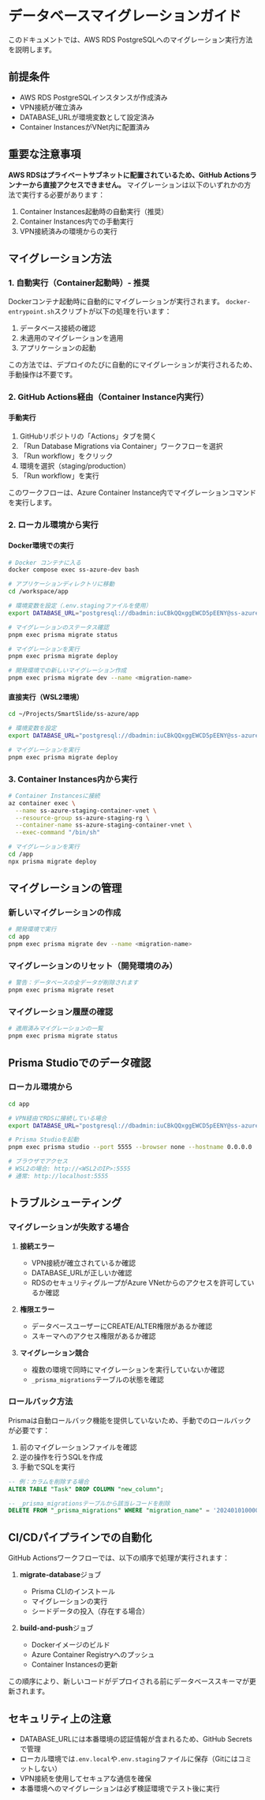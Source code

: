 # データベースマイグレーションガイド

このドキュメントでは、AWS RDS PostgreSQLへのマイグレーション実行方法を説明します。

## 前提条件

- AWS RDS PostgreSQLインスタンスが作成済み
- VPN接続が確立済み
- DATABASE_URLが環境変数として設定済み
- Container InstancesがVNet内に配置済み

## 重要な注意事項

**AWS RDSはプライベートサブネットに配置されているため、GitHub Actionsランナーから直接アクセスできません。**
マイグレーションは以下のいずれかの方法で実行する必要があります：

1. Container Instances起動時の自動実行（推奨）
2. Container Instances内での手動実行
3. VPN接続済みの環境からの実行

## マイグレーション方法

### 1. 自動実行（Container起動時）- 推奨

Dockerコンテナ起動時に自動的にマイグレーションが実行されます。
`docker-entrypoint.sh`スクリプトが以下の処理を行います：

1. データベース接続の確認
2. 未適用のマイグレーションを適用
3. アプリケーションの起動

この方法では、デプロイのたびに自動的にマイグレーションが実行されるため、手動操作は不要です。

### 2. GitHub Actions経由（Container Instance内実行）

#### 手動実行
1. GitHubリポジトリの「Actions」タブを開く
2. 「Run Database Migrations via Container」ワークフローを選択
3. 「Run workflow」をクリック
4. 環境を選択（staging/production）
5. 「Run workflow」を実行

このワークフローは、Azure Container Instance内でマイグレーションコマンドを実行します。

### 2. ローカル環境から実行

#### Docker環境での実行
```bash
# Docker コンテナに入る
docker compose exec ss-azure-dev bash

# アプリケーションディレクトリに移動
cd /workspace/app

# 環境変数を設定（.env.stagingファイルを使用）
export DATABASE_URL="postgresql://dbadmin:iuCBkQQxggEWCD5pEENY@ss-azure-staging-rds.crbtndyup0lg.ap-northeast-1.rds.amazonaws.com:5432/ss_azure_db"

# マイグレーションのステータス確認
pnpm exec prisma migrate status

# マイグレーションを実行
pnpm exec prisma migrate deploy

# 開発環境での新しいマイグレーション作成
pnpm exec prisma migrate dev --name <migration-name>
```

#### 直接実行（WSL2環境）
```bash
cd ~/Projects/SmartSlide/ss-azure/app

# 環境変数を設定
export DATABASE_URL="postgresql://dbadmin:iuCBkQQxggEWCD5pEENY@ss-azure-staging-rds.crbtndyup0lg.ap-northeast-1.rds.amazonaws.com:5432/ss_azure_db"

# マイグレーションを実行
pnpm exec prisma migrate deploy
```

### 3. Container Instances内から実行

```bash
# Container Instancesに接続
az container exec \
  --name ss-azure-staging-container-vnet \
  --resource-group ss-azure-staging-rg \
  --container-name ss-azure-staging-container-vnet \
  --exec-command "/bin/sh"

# マイグレーションを実行
cd /app
npx prisma migrate deploy
```

## マイグレーションの管理

### 新しいマイグレーションの作成
```bash
# 開発環境で実行
cd app
pnpm exec prisma migrate dev --name <migration-name>
```

### マイグレーションのリセット（開発環境のみ）
```bash
# 警告：データベースの全データが削除されます
pnpm exec prisma migrate reset
```

### マイグレーション履歴の確認
```bash
# 適用済みマイグレーションの一覧
pnpm exec prisma migrate status
```

## Prisma Studioでのデータ確認

### ローカル環境から
```bash
cd app

# VPN経由でRDSに接続している場合
export DATABASE_URL="postgresql://dbadmin:iuCBkQQxggEWCD5pEENY@ss-azure-staging-rds.crbtndyup0lg.ap-northeast-1.rds.amazonaws.com:5432/ss_azure_db"

# Prisma Studioを起動
pnpm exec prisma studio --port 5555 --browser none --hostname 0.0.0.0

# ブラウザでアクセス
# WSL2の場合: http://<WSL2のIP>:5555
# 通常: http://localhost:5555
```

## トラブルシューティング

### マイグレーションが失敗する場合

1. **接続エラー**
   - VPN接続が確立されているか確認
   - DATABASE_URLが正しいか確認
   - RDSのセキュリティグループがAzure VNetからのアクセスを許可しているか確認

2. **権限エラー**
   - データベースユーザーにCREATE/ALTER権限があるか確認
   - スキーマへのアクセス権限があるか確認

3. **マイグレーション競合**
   - 複数の環境で同時にマイグレーションを実行していないか確認
   - `_prisma_migrations`テーブルの状態を確認

### ロールバック方法

Prismaは自動ロールバック機能を提供していないため、手動でのロールバックが必要です：

1. 前のマイグレーションファイルを確認
2. 逆の操作を行うSQLを作成
3. 手動でSQLを実行

```sql
-- 例：カラムを削除する場合
ALTER TABLE "Task" DROP COLUMN "new_column";

-- _prisma_migrationsテーブルから該当レコードを削除
DELETE FROM "_prisma_migrations" WHERE "migration_name" = '20240101000000_add_new_column';
```

## CI/CDパイプラインでの自動化

GitHub Actionsワークフローでは、以下の順序で処理が実行されます：

1. **migrate-database**ジョブ
   - Prisma CLIのインストール
   - マイグレーションの実行
   - シードデータの投入（存在する場合）

2. **build-and-push**ジョブ
   - Dockerイメージのビルド
   - Azure Container Registryへのプッシュ
   - Container Instancesの更新

この順序により、新しいコードがデプロイされる前にデータベーススキーマが更新されます。

## セキュリティ上の注意

- DATABASE_URLには本番環境の認証情報が含まれるため、GitHub Secretsで管理
- ローカル環境では`.env.local`や`.env.staging`ファイルに保存（Gitにはコミットしない）
- VPN接続を使用してセキュアな通信を確保
- 本番環境へのマイグレーションは必ず検証環境でテスト後に実行